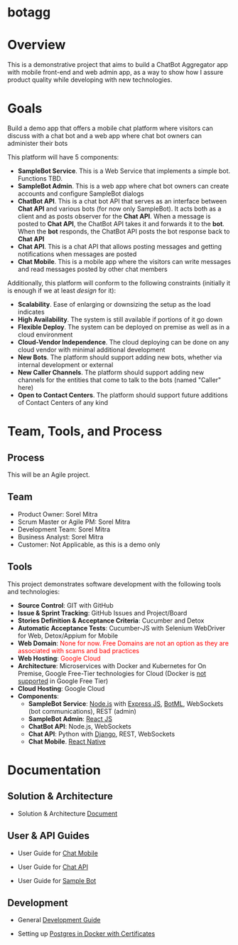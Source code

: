 # botagg

# Overview

This is a demonstrative project that aims to build a ChatBot Aggregator app with mobile front-end and web admin app, as a way to show how I assure product quality while developing with new technologies.


# Goals

Build a demo app that offers a mobile chat platform where visitors can discuss with a chat bot and a web app where chat bot owners can administer their bots

This platform will have 5 components:

* **SampleBot Service**. This is a Web Service that implements a simple bot. Functions TBD.
* **SampleBot Admin**. This is a web app where chat bot owners can create accounts and configure SampleBot dialogs
* **ChatBot API**. This is a chat bot API that serves as an interface between **Chat API** and various bots (for now only SampleBot). It acts both as a client and as posts observer for the **Chat API**. When a message is posted to **Chat API**, the ChatBot API takes it and forwards it to the **bot**. When the **bot** responds, the ChatBot API posts the bot response back to **Chat API**
* **Chat API**. This is a chat API that allows posting messages and getting notifications when messages are posted
* **Chat Mobile**. This is a mobile app where the visitors can write messages and read messages posted by other chat members

Additionally, this platform will conform to the following constraints (initially it is enough if we at least *design* for it):

* **Scalability**. Ease of enlarging or downsizing the setup as the load indicates
* **High Availability**. The system is still available if portions of it go down
* **Flexible Deploy**. The system can be deployed on premise as well as in a cloud environment
* **Cloud-Vendor Independence**. The cloud deploying can be done on any cloud vendor with minimal additional development
* **New Bots**. The platform should support adding new bots, whether via internal development or external
* **New Caller Channels**. The platform should support adding new channels for the entities that come to talk to the bots (named "Caller" here)
* **Open to Contact Centers**. The platform should support future additions of Contact Centers of any kind

# Team, Tools, and Process

## Process

This will be an Agile project.

## Team

- Product Owner: Sorel Mitra
- Scrum Master or Agile PM: Sorel Mitra
- Development Team: Sorel Mitra
- Business Analyst: Sorel Mitra
- Customer: Not Applicable, as this is a demo only

## Tools

This project demonstrates software development with the following tools and technologies:

- **Source Control**: GIT with GitHub
- **Issue & Sprint Tracking**: GitHub Issues and Project/Board
- **Stories Definition & Acceptance Criteria**: Cucumber and Detox
- **Automatic Acceptance Tests**: Cucumber-JS with Selenium WebDriver for Web, Detox/Appium for Mobile
- **Web Domain**: <span style="color:red">None for now. Free Domains are not an option as they are associated with scams and bad practices</span>
- **Web Hosting**: <span style="color:red">Google Cloud</span>
- **Architecture**: Microservices with Docker and Kubernetes for On Premise, Google Free-Tier technologies for Cloud (Docker is [not supported](https://cloud.google.com/cloud-build/docs/quickstart-docker) in Google Free Tier)
- **Cloud Hosting**: Google Cloud
- **Components**:
	* **SampleBot Service**: [Node.js](https://nodejs.org) with [Express JS](https://expressjs.com/), [BotML](https://github.com/codename-co/botml), WebSockets (bot communications), REST (admin)
	* **SampleBot Admin**: [React JS](https://reactjs.org/)
	* **ChatBot API**: Node.js, WebSockets
	* **Chat API**: Python with [Django](https://www.djangoproject.com/), REST, WebSockets
	* **Chat Mobile**. [React Native](https://facebook.github.io/react-native/)

# Documentation

## Solution & Architecture

- Solution & Architecture [Document](https://github.com/sorelmitra/botagg/blob/master/docs/SolutionArchitecture.md)

## User & API Guides

- User Guide for [Chat Mobile](https://github.com/sorelmitra/botagg/blob/master/docs/ChatMobileUserGuide.md)

- User Guide for [Chat API](https://github.com/sorelmitra/botagg/blob/master/docs/ChatAPIGuide.md)

- User Guide for [Sample Bot](https://github.com/sorelmitra/botagg/blob/master/docs/SampleBotGuide.md)

## Development

- General [Development Guide](https://github.com/sorelmitra/botagg/blob/master/docs/DevelopmentGuide.md)

- Setting up [Postgres in Docker with Certificates](https://github.com/sorelmitra/botagg/blob/master/docs/PostgresDockerCertificates.md)
